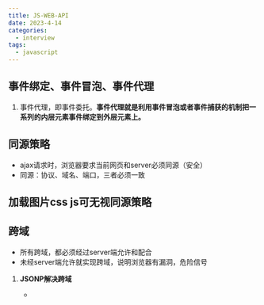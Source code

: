 ```yaml
---
title: JS-WEB-API
date: 2023-4-14
categories:
  - interview
tags:
  - javascript
---
```


## 事件绑定、事件冒泡、事件代理

1. 事件代理，即事件委托。**事件代理就是利用事件冒泡或者事件捕获的机制把一系列的内层元素事件绑定到外层元素上。**

## 同源策略

- ajax请求时，浏览器要求当前网页和server必须同源（安全）
- 同源：协议、域名、端口，三者必须一致

## 加载图片css js可无视同源策略

## 跨域

- 所有跨域，都必须经过server端允许和配合
- 未经server端允许就实现跨域，说明浏览器有漏洞，危险信号

1. **JSONP解决跨域**

   - <script>可绕过跨域限制

   - 服务器可以任意动态拼接数据返回

   - 所以，<script> 就可以获得跨域的数据，只要服务端愿意返回


## 手写简易ajax

```javascript
// 手写一个简易的ajax
function ajax(url){
    const p = new Promise((resolve,reject)=>{
        const xhr = new XMLHttpRequest()
        xhr.open('GET',url,true)
        xhr.onreadystatechange= function () {
            if(xhr.readyState === 4) {
                if(xhr.status === 200) {
                    resolve(
                        JSON.parse(xhr.responseText)
                    )
                }else if(xhr.status === 404) {
                    reject(new Error('404 not found'))
                }
            }
        }

        xhr.send(null)
    })
    
    return p 
}

const url = '/data/jsonp.js'
ajax(url).then(res=>{
    console.log('res: ', res);
}).catch(err=>{
    console.log('err: ', err);
})
```

## cookie、localStorage、sessionStorage

1. cookie缺点
   - 存储大小，最大4KB
   - http请求时需要发送到服务端，增加请求数据量
   - 只能用document.cookie = ' ... '来修改，太过简陋
2. localStorage、sessionStorage
   - HTML5专门为存储而设计，最大可设计5M
   - API简单易用setItem 、getItem
   - 不会随着http请求被发送出去
3. localStorage数据会永久存储，除非代码或手动删除
4. sessionStorage数据只存在于当前会话，浏览器关闭则清空

**三者区别：**

- 容量
- API易用性
- 是否会跟着http请求发送出去

